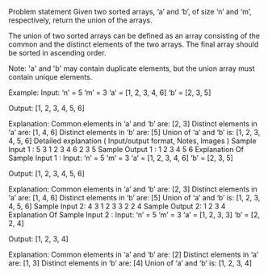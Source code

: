 Problem statement
Given two sorted arrays, ‘a’ and ‘b’, of size ‘n’ and ‘m’, respectively, return the union of the arrays.



The union of two sorted arrays can be defined as an array consisting of the common and the distinct elements of the two arrays. The final array should be sorted in ascending order.



Note: 'a' and 'b' may contain duplicate elements, but the union array must contain unique elements.



Example:
Input: ‘n’ = 5 ‘m’ = 3
‘a’ = [1, 2, 3, 4, 6]
‘b’ = [2, 3, 5]

Output: [1, 2, 3, 4, 5, 6]

Explanation: Common elements in ‘a’ and ‘b’ are: [2, 3]
Distinct elements in ‘a’ are: [1, 4, 6]
Distinct elements in ‘b’ are: [5]
Union of ‘a’ and ‘b’ is: [1, 2, 3, 4, 5, 6]
Detailed explanation ( Input/output format, Notes, Images )
Sample Input 1 :
5 3
1 2 3 4 6
2 3 5
Sample Output 1 :
1 2 3 4 5 6
Explanation Of Sample Input 1 :
Input: ‘n’ = 5 ‘m’ = 3
‘a’ = [1, 2, 3, 4, 6]
‘b’ = [2, 3, 5]

Output: [1, 2, 3, 4, 5, 6]

Explanation: Common elements in ‘a’ and ‘b’ are: [2, 3]
Distinct elements in ‘a’ are: [1, 4, 6]
Distinct elements in ‘b’ are: [5]
Union of ‘a’ and ‘b’ is: [1, 2, 3, 4, 5, 6]
Sample Input 2:
4 3
1 2 3 3
2 2 4
Sample Output 2:
1 2 3 4
Explanation Of Sample Input 2 :
Input: ‘n’ = 5 ‘m’ = 3
‘a’ = [1, 2, 3, 3]
‘b’ = [2, 2, 4]

Output: [1, 2, 3, 4]

Explanation: Common elements in ‘a’ and ‘b’ are: [2]
Distinct elements in ‘a’ are: [1, 3]
Distinct elements in ‘b’ are: [4]
Union of ‘a’ and ‘b’ is: [1, 2, 3, 4]
